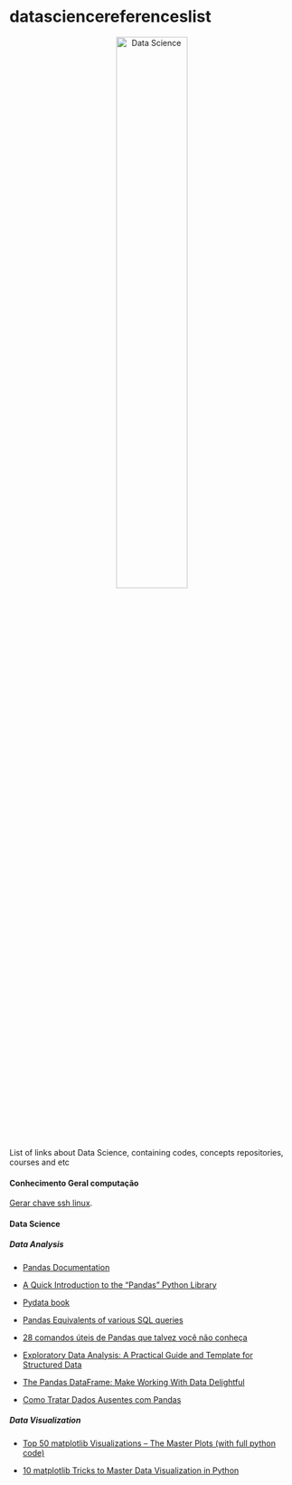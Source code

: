 # datasciencereferenceslist

<center><img alt = "Data Science" width = "50%" src = "https://www.cetax.com.br/blog/wp-content/uploads/2017/01/data-science.png"></center>



List of links about Data Science, containing codes, concepts repositories, courses and etc

#### Conhecimento Geral computação 


[Gerar chave ssh linux](https://help.github.com/pt/github/authenticating-to-github/generating-a-new-ssh-key-and-adding-it-to-the-ssh-agent).


#### Data Science


 ##### Data Analysis
        
* [Pandas Documentation](https://pandas.pydata.org/docs/index.html)

* [A Quick Introduction to the “Pandas” Python Library](https://towardsdatascience.com/a-quick-introduction-to-the-pandas-python-library-f1b678f34673)

* [Pydata book](https://github.com/wesm/pydata-book)

* [Pandas Equivalents of various SQL queries](https://towardsdatascience.com/introduction-to-pandas-equivalents-of-various-sql-queries-448fb57dd9b9)

* [28 comandos úteis de Pandas que talvez você não conheça](https://paulovasconcellos.com.br/28-comandos-%C3%BAteis-de-pandas-que-talvez-voc%C3%AA-n%C3%A3o-conhe%C3%A7a-6ab64beefa93)

* [Exploratory Data Analysis: A Practical Guide and Template for Structured Data](https://towardsdatascience.com/exploratory-data-analysis-eda-a-practical-guide-and-template-for-structured-data-abfbf3ee3bd9)

* [The Pandas DataFrame: Make Working With Data Delightful](https://realpython.com/pandas-dataframe/)

* [Como Tratar Dados Ausentes com Pandas](https://sigmoidal.ai/como-tratar-dados-ausentes-com-pandas/)


##### Data Visualization

* [Top 50 matplotlib Visualizations – The Master Plots (with full python code)](https://www.machinelearningplus.com/plots/top-50-matplotlib-visualizations-the-master-plots-python/)

* [10 matplotlib Tricks to Master Data Visualization in Python](https://www.analyticsvidhya.com/blog/2020/05/10-matplotlib-tricks-data-visualization-python/?utm_source=AVLinkedin&utm_medium=post&utm_campaign=23_june_intermediate_article)







